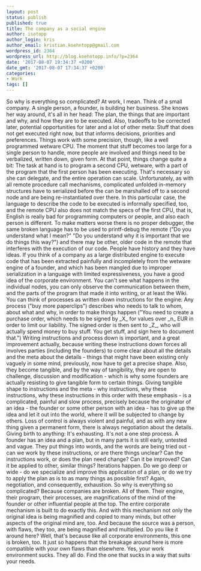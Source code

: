 ```yaml
---
layout: post
status: publish
published: true
title: The company as a social engine
author: isotopp
author_login: kris
author_email: kristian.koehntopp@gmail.com
wordpress_id: 2364
wordpress_url: http://blog.koehntopp.info/?p=2364
date: '2017-08-07 19:34:37 +0200'
date_gmt: '2017-08-07 17:34:37 +0200'
categories:
- Work
tags: []
---
```

<p>So why is everything so complicated? At work, I mean. Think of a small company. A single person, a founder, is building her business. She knows her way around, it's all in her head: The plan, the things that are important and why, and how they are to be executed. Also, tradeoffs to be corrected later, potential opportunities for later and a lot of other meta: Stuff that does not get executed right now, but that informs decisions, priorities and preferences. Things work with some precision, though, like a well programmed wetware CPU. The moment that stuff becomes too large for a single person to handle, more people are involved and things need to be verbalized, written down, given form. At that point, things change quite a bit:<!--more--> The task at hand is to program a second CPU, wetware, with a part of the program that the first person has been executing. That's necessary so she can delegate, and the entire operation can scale. Unfortunately, as with all remote procedure call mechanisms, complicated unfolded in-memory structures have to serialized before the can be marshalled off to a second node and are being re-instantiated over there. In this particular case, the language to describe the code to be executed is informally specified, too, and the remote CPU also does not match the specs of the first CPU, that is, English is really bad for programming computers or people, and also each person is different. To make matters worse there is no proper debugger, the same broken language has to be used to printf-debug the remote ("Do you understand what I mean?" "Do you understand why it is important that we do things this way?") and there may be other, older code in the remote that interferes with the execution of our code. People have history and they have ideas. If you think of a company as a large distributed engine to execute code that has been extracted painfully and incompletely from the wetware engine of a founder, and which has been mangled due to improper serialization in a language with limited expressiveness, you have a good idea of the corporate environment. You can't see what happens in the individual nodes, you can only observe the communication between them, and the parts of the program that made it into writing, or at least the Wiki. You can think of processes as written down instructions for the engine: Any process ("buy more paperclips") describes who needs to talk to whom, about what and why, in order to make things happen ("You need to create a purchase order, which needs to be signed by _X_ for values over _n_ EUR in order to limit our liability. The signed order is then sent to _Z_, who will actually spend money to buy stuff. You get stuff, and sign here to document that.") Writing instructions and process down is important, and a great improvement actually, because writing these instructions down forces all involves parties (including the founders) to come clear about all the details and the meta about the details - things that might have been existing only vaguely in some mind, previously, now have to get a precise shape. Also, they become tangible, and by the way of tangibility, they are open to challenge, discussion and modification - which is why some founders are actually resisting to give tangible form to certain things. Giving tangible shape to instructions and the meta - why instructions, why these instructions, why these instructions in this order with these emphasis - is a complicated, painful and slow process, precisely because the originator of an idea - the founder or some other person with an idea - has to give up the idea and let it out into the world, where it will be subjected to change by others. Loss of control is always violent and painful, and as with any new thing given a permanent form, there is always negotiation about the details. Giving birth to anything: It's exhausting. It's not a one step process. A founder has an idea and a plan, but in many parts it is still early, untested and vague. They put things into words, and the words are being tried out - can we work by these instructions, or are there things unclear? Can the instructions work, or does the plan need change? Can it be improved? Can it be applied to other, similar things? Iterations happen. Do we go deep or wide - do we specialize and improve this application of a plan, or do we try to apply the plan as is to as many things as possible first? Again, negotiation, and consequently, exhaustion. So why is everything so complicated? Because companies are broken. All of them. Their engine, their program, their processes, are magnifications of the mind of the founder or other influential people at the top. The entire corporate mechanism is built to do exactly this. And with this mechanism not only the original idea is being magnified and copied to many minds, but other aspects of the original mind are, too. And because the source was a person, with flaws, they too, are being magnified and multiplied. Do you like it around here? Well, that's because like all corporate environments, this one is broken, too. It just so happens that the breakage around here is more compatible with your own flaws than elsewhere. Yes, your work environment sucks. They all do. Find the one that sucks in a way that suits your needs.</p>

